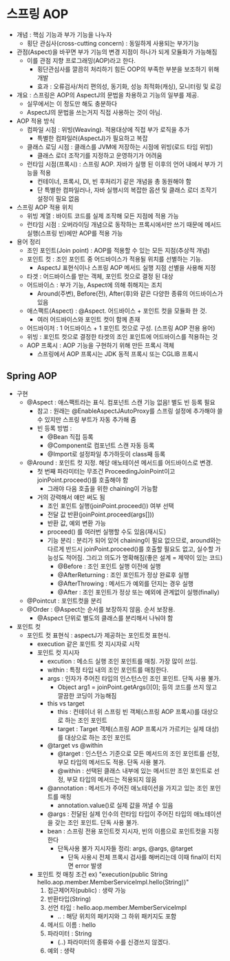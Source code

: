 # 스프링 AOP

- 개념 : 핵심 기능과 부가 기능을 나누자
  - 횡단 관심사(cross-cutting concern) : 동일하게 사용되는 부가기능
- 관점(Aspect)을 바꾸면 부가 기능의 변경 지점이 하나가 되게 모듈화가 가능해짐
  - 이를 관점 지향 프로그래밍(AOP)라고 한다.
    - 횡단관심사를 깔끔히 처리하기 힘든 OOP의 부족한 부분을 보조하기 위해 개발
    - 효과 : 오류검사/처리 편의성, 동기화, 성능 최적화(캐싱), 모니터링 및 로깅
- 개요 : 스프링은 AOP의 AspectJ의 문법을 차용하고 기능의 일부를 제공.
  - 실무에서는 이 정도만 해도 충분하다
  - AspectJ의 문법을 쓰는거지 직접 사용하는 것이 아님.
- AOP 적용 방식
  - 컴파일 시점 : 위빙(Weaving). 적용대상에 직접 부가 로직을 추가
    - 특별한 컴파일러(AspectJ)가 필요하고 복잡
  - 클래스 로딩 시점 : 클래스를 JVM에 저장하는 시점에 위빙(로드 타임 위빙)
    - 클래스 로더 조작기를 지정하고 운영하기가 어려움
  - 런타임 시점(프록시) : 스프링 AOP. 자바가 실행 된 이후의 언어 내에서 부가 기능을 적용
    - 컨테이너, 프록시, DI, 빈 후처리기 같은 개념을 총 동원해야 함
    - 단 특별한 컴파일러나, 자바 실행시의 복잡한 옵션 및 클래스 로더 조작기 설정이 필요 없음
- 스프링 AOP 적용 위치
  - 위빙 계열 : 바이트 코드를 실제 조작해 모든 지점에 적용 가능
  - 런타임 시점 : 오버라이딩 개념으로 동작하는 프록시에서만 쓰기 때문에 메서드 실행(스프링 빈)에만 AOP를 적용 가능
- 용어 정리
  - 조인 포인트(Join point) : AOP를 적용할 수 있는 모든 지점(추상적 개념)
  - 포인트 컷 : 조인 포인트 중 어드바이스가 적용될 위치를 선별하는 기능.
    - AspectJ 표현식이나 스프링 AOP 메서드 실행 지점 선별을 사용해 지정
  - 타겟 : 어드바이스를 받는 객체, 포인트 컷으로 결정 된 대상
  - 어드바이스 : 부가 기능, Aspect에 의해 취해지는 조치
    - Around(주변), Before(전), After(후)와 같은 다양한 종류의 어드바이스가 있음
  - 애스팩트(Aspect) : @Aspect. 어드바이스 + 포인트 컷을 모듈화 한 것.
    - 여러 어드바이스와 포인트 컷이 함께 존재
  - 어드바이저 : 1 어드바이스 + 1 포인트 컷으로 구성. (스프링 AOP 전용 용어)
  - 위빙 : 포인트 컷으로 결정한 타겟의 조인 포인트에 어드바이스를 적용하는 것
  - AOP 프록시 : AOP 기능을 구현하기 위해 만든 프록시 객체
    - 스프링에서 AOP 프록시는 JDK 동적 프록시 또는 CGLIB 프록시

## Spring AOP

- 구현
  - @Aspect : 애스팩트라는 표식. 컴포넌트 스캔 기능 없음! 별도 빈 등록 필요
    - 참고 : 원래는 @EnableAspectJAutoProxy를 스프링 설정에 추가해야 쓸 수 있지만 스프링 부트가 자동 추가해 줌
    - 빈 등록 방법 :
      - @Bean 직접 등록
      - @Component로 컴포넌트 스캔 자동 등록
      - @Import로 설정파일 추가하듯이 class째 등록
  - @Around : 포인트 컷 지정. 해당 애노테이션 메서드를 어드바이스로 변경. 
    - 첫 번째 파라미터는 무조건 ProceedingJoinPoint이고 joinPoint.proceed()를 호출해야 함
      - 그래야 다음 호출을 위한 chaining이 가능함
    - 거의 강력해서 얘만 써도 됨
      - 조인 포인트 실행(joinPoint.proceed()) 여부 선택
      - 전달 값 반환(joinPoint.proceed(args[]))
      - 반환 값, 예외 변환 가능
      - proceed() 를 여러번 실행할 수도 있음(재시도)
      - 기능 분리 : 분리가 되어 있어 chaining이 필요 없으므로, around와는 다르게 반드시 joinPoint.proceed()를 호출할 필요도 없고, 실수할 가능성도 적어짐. 그리고 의도가 명확해짐(좋은 설계 = 제약이 있는 코드)
        - @Before : 조인 포인트 실행 이전에 실행
        - @AfterReturning : 조인 포인트가 정상 완료후 실행
        - @AfterThrowing : 메서드가 예외를 던지는 경우 실행
        - @After : 조인 포인트가 정상 또는 예외에 관계없이 실행(finally)
  - @Pointcut : 포인트컷을 분리
  - @Order : @Aspect는 순서를 보장하지 않음. 순서 보장용.
    - @Aspect 단위로 별도의 클래스를 분리해서 나눠야 함
- 포인트 컷
  - 포인트 컷 표현식 : aspectJ가 제공하는 포인트컷 표현식.
    - execution 같은 포인트 컷 지시자로 시작
    - 포인트 컷 지시자
      - excution : 메소드 실행 조인 포인트를 매칭. 가장 많이 쓰임.
      - within : 특정 타입 내의 조인 포인트를 매칭한다.
      - args : 인자가 주어진 타입의 인스턴스인 조인 포인트. 단독 사용 불가.
        - Object arg1 = joinPoint.getArgs()[0]; 등의 코드를 쓰지 않고 깔끔한 코딩이 가능해짐
      - this vs target
        - this : 컨테이너 위 스프링 빈 객체(스프링 AOP 프록시)를 대상으로 하는 조인 포인트
        - target : Target 객체(스프링 AOP 프록시가 가르키는 실제 대상)를 대상으로 하는 조인 포인트
      - @target vs @within
        - @target : 인스턴스 기준으로 모든 메서드의 조인 포인트를 선정, 부모 타입의 메서드도 적용. 단독 사용 불가.
        - @within : 선택된 클래스 내부에 있는 메서드만 조인 포인트로 선정, 부모 타입의 메서드는 적용되지 않음
      - @annotation : 메서드가 주어진 애노테이션을 가지고 있는 조인 포인트를 매칭
        - annotation.value()로 실제 값을 꺼낼 수 있음
      - @args : 전달된 실제 인수의 런타임 타입이 주어진 타입의 애노테이션을 갖는 조인 포인트. 단독 사용 불가.
      - bean : 스프링 전용 포인트컷 지시자, 빈의 이름으로 포인트컷을 지정한다
        - 단독사용 불가 지시자들 정리: args, @args, @target
          - 단독 사용시 전체 프록시 검사를 해버리는데 이때 final이 터지면 error 발생
    - 포인트 컷 매칭 조건
      ex) "execution(public String hello.aop.member.MemberServiceImpl.hello(String))"
      1. 접근제어자(public) : 생략 가능
      2. 반환타입(String)
      3. 선언 타입 : hello.aop.member.MemberServiceImpl
           - .. : 해당 위치의 패키지와 그 하위 패키지도 포함
      4. 메서드 이름 : hello
      5. 파라미터 : String
           - (..) 파라미터의 종류와 수를 신경쓰지 않겠다.
      6. 예외 : 생략
